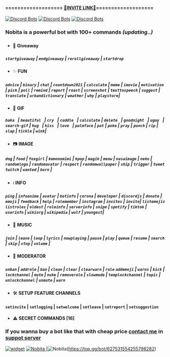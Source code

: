 
#### =================== [📌INVITE LINK📌](https://discord.com/oauth2/authorize?client_id=627531554255798282&scope=bot&permissions=8)===================
[![Discord Bots](https://top.gg/api/widget/owner/627531554255798282.svg)](https://top.gg/bot/627531554255798282)
[![Discord Bots](https://top.gg/api/widget/status/627531554255798282.svg)](https://top.gg/bot/627531554255798282)
[![Discord Bots](https://top.gg/api/widget/servers/627531554255798282.svg)](https://top.gg/bot/627531554255798282)

### Nobita is a powerful bot with 100+ commands *(updating..)*
#####
- 🎉 **Giveaway**
#####
##### `startgiveaway` | `endgiveaway` | `rerollgiveaway` | `startdrop`

- ✨ **FUN**
#####
##### `advice` | `binary` | `chat` | `countdown2021` | `calculate` | `meme` | `imovie` | `motivation` | `pick` | `poll` | `remind` | `report` | `roast` | `screenshot` | `texttospeech` | `suggest` | `translate` | `urbandictionary` | `weather` | `why` | `playstore`| 
   
- 🎐 **GIF**
##### `baka ` | `beautiful ` | `cry ` | `cuddle ` | `calculate` | `delete ` | `goodnight ` | `ugay ` | `search-gif` | `hug ` | `kiss ` | `love ` | `palmface` | `pat` | `poke` | `pray` | `punch` | `rip` | `slap` | `tickle` | `wink`| 
#####
- 📷 **IMAGE**
##### 
##### `dog` | `food` | `foxgirl` | `kemonomimi` | `kpop` | `magik` | `meow` | `nasaimage` | `neko` | `randomlogo` | `randomavatar` | `respect` | `randomwallpaper` | `ship` | `trigger` | `tweet` `twitch` | `wanted` | `burn` |
#####
- ℹ️ **INFO**
#####
##### `ping` | `infoanime` | `avatar` | `botinfo` | `corona` | `developer` | `discordjs` | `donate` | `emoji` | `feedback` | `help` | `rolemember` | `instagram` | `invites` | `invite`|  `listemojis` `listroles` | `oldest` | `roleinfo` | `serverinfo` | `snipe` | `spotify` | `tiktok` | `userinfo` | `wikiorg` | `wikipedia` | `wolf` | `youngest`| 
#####
- 🎵 **MUSIC**
#####
##### `join` | `leave` | `loop` | `lyrics` | `nowplaying` | `pause` | `play` | `queue` | `resume` | `search` | `skip` | `stop` | `volume` |

- 🔨 **MODERATOR**
#####
##### `unban` | `addrole` | `ban` | `clean` | `clear` | `clearwarn` | `role` `addemoji` | `warns`  | `kick` | `lockchannel` | `mute` | `nuke` | `removerole` | `slowmode` | `templockchannel` | `topic` | `unlockchannel` | `unmute` | `warn`
##### 
- 🛠️ **SETUP FEATURE CHANNELS**
#### `setinvite` | `setlogging` | `setwelcome` | `setleave` | `setreport` | `setsuggestion`
####
- ⚠ **SECRET COMMANDS [16]**
#### 
### If you wanna buy a bot like that with cheap price [contact me](https://discord.gg/zCmChpX) in [suppot server](https://discord.gg/zCmChpX) 
[![widget](https://discordapp.com/api/v7/guilds/608671569966923779/widget.png?style=banner3)](https://discord.gg/zCmChpX)
<a 
      href="https://top.gg/bot/627531554255798282">
    <img src="https://top.gg/api/widget/627531554255798282.svg" alt="Nobita" />
</a>
[![Nobita](https://i.imgur.com/Ngbg2f5.png)(https://top.gg/bot/627531554255798282)



